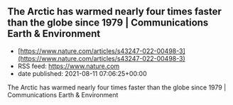 ## The Arctic has warmed nearly four times faster than the globe since 1979 | Communications Earth & Environment
 - [https://www.nature.com/articles/s43247-022-00498-3](https://www.nature.com/articles/s43247-022-00498-3)
 - RSS feed: https://www.nature.com
 - date published: 2021-08-11 07:06:25+00:00

The Arctic has warmed nearly four times faster than the globe since 1979 | Communications Earth & Environment

